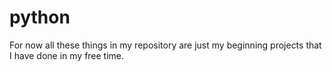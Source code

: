 # python

For now all these things in my repository are just my
beginning projects that I have done in my free time.
